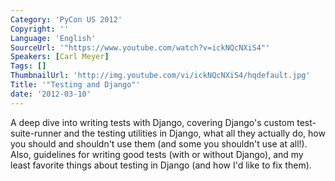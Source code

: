 ```yaml
---
Category: 'PyCon US 2012'
Copyright: ''
Language: 'English'
SourceUrl: '"https://www.youtube.com/watch?v=ickNQcNXiS4"'
Speakers: [Carl Meyer]
Tags: []
ThumbnailUrl: 'http://img.youtube.com/vi/ickNQcNXiS4/hqdefault.jpg'
Title: '"Testing and Django"'
date: '2012-03-10'
---
```

A deep dive into writing tests with Django, covering Django's custom test-
suite-runner and the testing utilities in Django, what all they actually do,
how you should and shouldn't use them (and some you shouldn't use at all!).
Also, guidelines for writing good tests (with or without Django), and my least
favorite things about testing in Django (and how I'd like to fix them).

